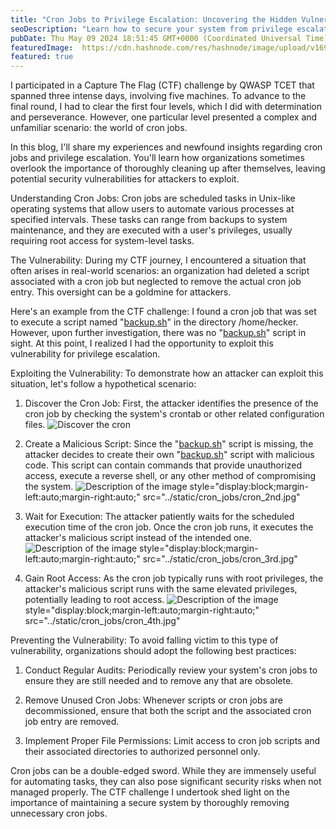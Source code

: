 ```yaml
---
title: "Cron Jobs to Privilege Escalation: Uncovering the Hidden Vulnerabilities"
seoDescription: "Learn how to secure your system from privilege escalation risks associated with cron jobs."
pubDate: Thu May 09 2024 18:51:45 GMT+0000 (Coordinated Universal Time)
featuredImage:  https://cdn.hashnode.com/res/hashnode/image/upload/v1698513078119/44c1ff38-13f8-4d2f-b45e-0b085b5e72af.png
featured: true
---
```


I participated in a Capture The Flag (CTF) challenge by QWASP TCET that spanned three intense days, involving five machines. To advance to the final round, I had to clear the first four levels, which I did with determination and perseverance. However, one particular level presented a complex and unfamiliar scenario: the world of cron jobs.

In this blog, I'll share my experiences and newfound insights regarding cron jobs and privilege escalation. You'll learn how organizations sometimes overlook the importance of thoroughly cleaning up after themselves, leaving potential security vulnerabilities for attackers to exploit.

Understanding Cron Jobs: Cron jobs are scheduled tasks in Unix-like operating systems that allow users to automate various processes at specified intervals. These tasks can range from backups to system maintenance, and they are executed with a user's privileges, usually requiring root access for system-level tasks.

The Vulnerability: During my CTF journey, I encountered a situation that often arises in real-world scenarios: an organization had deleted a script associated with a cron job but neglected to remove the actual cron job entry. This oversight can be a goldmine for attackers.

Here's an example from the CTF challenge: I found a cron job that was set to execute a script named "[backup.sh](backup[*]sh)" in the directory /home/hecker. However, upon further investigation, there was no "[backup.sh](backup[*]sh)" script in sight. At this point, I realized I had the opportunity to exploit this vulnerability for privilege escalation.

Exploiting the Vulnerability: To demonstrate how an attacker can exploit this situation, let's follow a hypothetical scenario:

1. Discover the Cron Job: First, the attacker identifies the presence of the cron job by checking the system's crontab or other related configuration files.
    ![Discover the cron](../static/cron_jobs/cron_1st.jpg)

2. Create a Malicious Script: Since the "[backup.sh](backup[.]sh)" script is missing, the attacker decides to create their own "[backup.sh](http://backup.sh)" script with malicious code. This script can contain commands that provide unauthorized access, execute a reverse shell, or any other method of compromising the system.
    ![Description of the image](../static/cron_jobs/cron_2nd.jpg)
    style="display:block;margin-left:auto;margin-right:auto;"
    src="../static/cron_jobs/cron_2nd.jpg"
    </img>

3. Wait for Execution: The attacker patiently waits for the scheduled execution time of the cron job. Once the cron job runs, it executes the attacker's malicious script instead of the intended one.
    ![Description of the image](../static/cron_jobs/cron_3rd.jpg)
    style="display:block;margin-left:auto;margin-right:auto;"
    src="../static/cron_jobs/cron_3rd.jpg"
    </img>

4. Gain Root Access: As the cron job typically runs with root privileges, the attacker's malicious script runs with the same elevated privileges, potentially leading to root access.
    ![Description of the image](../static/cron_jobs/cron_4th.jpg)
    style="display:block;margin-left:auto;margin-right:auto;"
    src="../static/cron_jobs/cron_4th.jpg"
    </img>

Preventing the Vulnerability: To avoid falling victim to this type of vulnerability, organizations should adopt the following best practices:

1. Conduct Regular Audits: Periodically review your system's cron jobs to ensure they are still needed and to remove any that are obsolete.

2. Remove Unused Cron Jobs: Whenever scripts or cron jobs are decommissioned, ensure that both the script and the associated cron job entry are removed.

3. Implement Proper File Permissions: Limit access to cron job scripts and their associated directories to authorized personnel only.

Cron jobs can be a double-edged sword. While they are immensely useful for automating tasks, they can also pose significant security risks when not managed properly. The CTF challenge I undertook shed light on the importance of maintaining a secure system by thoroughly removing unnecessary cron jobs.
